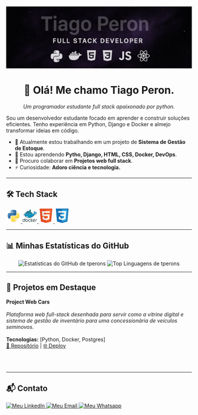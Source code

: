 <p align="center">
  <img src="assets/banner.webp" alt="Banner do Perfil"/>
</p>

<h1 align="center">👋 Olá! Me chamo Tiago Peron.</h1>
<p align="center">
  <em>Um programador estudante full stack apaixonado por python.</em>
</p>

<p align="left">
  Sou um desenvolvedor estudante focado em aprender e construir soluções eficientes. Tenho experiência em Python, Django e Docker e almejo transformar ideias em código.
</p>

- 🔭 Atualmente estou trabalhando em um projeto de **Sistema de Gestão de Estoque**.
- 🌱 Estou aprendendo **Pytho, Django, HTML, CSS, Docker, DevOps**.
- 👯 Procuro colaborar em **Projetos web full stack**.
- ⚡ Curiosidade: **Adoro ciência e tecnologia.**

---


<h2 align="left">🛠️ Tech Stack</h2>
<p align="left">
  <a href="https://www.python.org/" target="_blank" rel="noreferrer">
    <img src="https://raw.githubusercontent.com/devicons/devicon/master/icons/python/python-original.svg" alt="python" width="40" height="40"/>
  </a>
  <a href="https://www.docker.com/" target="_blank" rel="noreferrer">
    <img src="https://raw.githubusercontent.com/devicons/devicon/master/icons/docker/docker-original-wordmark.svg" alt="docker" width="40" height="40"/>
  </a>
  <a href="https://developer.mozilla.org/en-US/docs/Web/JavaScript" target="_blank" rel="noreferrer">
    <img src="https://raw.githubusercontent.com/devicons/devicon/master/icons/html5/html5-original.svg" alt="javascript" width="40" height="40"/>
  </a>
  <a href="https://developer.mozilla.org/en-US/docs/Web/CSS" target="_blank" rel="noreferrer">
    <img src="https://raw.githubusercontent.com/devicons/devicon/master/icons/css3/css3-original.svg" alt="javascript" width="40" height="40"/>
  </a>
</p>

---


<h2 align="left">📊 Minhas Estatísticas do GitHub</h2>
<p align="center">
  <img align="center" src="https://github-readme-stats.vercel.app/api?username=tperons&show_icons=true&locale=pt-br&theme=dracula&include_all_commits=true&count_private=true" alt="Estatísticas do GitHub de tperons" />
  <img align="center" src="https://github-readme-stats.vercel.app/api/top-langs/?username=tperons&layout=compact&locale=pt-br&theme=dracula" alt="Top Linguagens de tperons" />
</p>

---


<h2 align="left">🚀 Projetos em Destaque</h2>

  <summary><strong>Project Web Cars</strong></summary>
  <br>
  <em>Plataforma web full-stack desenhada para servir como a vitrine digital e sistema de gestão de inventário para uma concessionária de veículos seminovos.</em>
  <br><br>
  <strong>Tecnologias:</strong> [Python, Docker, Postgres]
  <br>
  <a href="http://github.com/tperons/project-web-cars" target="_blank">🔗 Repositório</a> | 
  <a href="https://cars.tiagoperon.com.br/" target="_blank">🌐 Deploy</a>

<br><br>

---


<h2 align="left">📬 Contato</h2>
<p align="left">
    <a href="https://linkedin.com/in/tperons" target="blank">
        <img src="https://img.shields.io/badge/LinkedIn-0077B5?style=for-the-badge&logo=linkedin&logoColor=white" alt="Meu LinkedIn"/>
    </a>
    <a href="mailto:tperons@gmail.com" target="blank">
        <img src="https://img.shields.io/badge/Email-D14836?style=for-the-badge&logo=gmail&logoColor=white" alt="Meu Email"/>
    </a>
    <a href="https://wa.me/5562993252638?text=Olá! Gostaria de conversar sobre o que vi no seu Github." target="blank">
        <img src="https://img.shields.io/badge/WhatsApp-25D366?style=for-the-badge&logo=whatsapp&logoColor=white" alt="Meu Whatsapp"/>
    </a>
</p>
